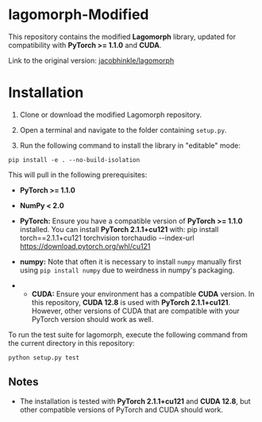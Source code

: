 # lagomorph-Modified

This repository contains the modified **Lagomorph** library, updated for compatibility with **PyTorch >= 1.1.0** and **CUDA**.

Link to the original version: [jacobhinkle/lagomorph](https://github.com/jacobhinkle/lagomorph/tree/master)

# Installation

1. Clone or download the modified Lagomorph repository.

2. Open a terminal and navigate to the folder containing `setup.py`.

3. Run the following command to install the library in "editable" mode:

```
pip install -e . --no-build-isolation

```

This will pull in the following prerequisites:

- **PyTorch >= 1.1.0**
- **NumPy < 2.0**

- **PyTorch:** Ensure you have a compatible version of **PyTorch >= 1.1.0** installed. You can install **PyTorch 2.1.1+cu121** with:  pip install torch==2.1.1+cu121 torchvision torchaudio --index-url https://download.pytorch.org/whl/cu121
- **numpy:** Note that often it is necessary to install `numpy` manually first using `pip install numpy` due to weirdness in numpy's packaging.
- - **CUDA:** Ensure your environment has a compatible **CUDA** version. In this repository, **CUDA 12.8** is used with **PyTorch 2.1.1+cu121**. However, other versions of CUDA that are compatible with your PyTorch version should work as well.

To run the test suite for lagomorph, execute the following command from the current directory in this repository:

```
python setup.py test

```

## Notes

- The installation is tested with **PyTorch 2.1.1+cu121** and **CUDA 12.8**, but other compatible versions of PyTorch and CUDA should work.
